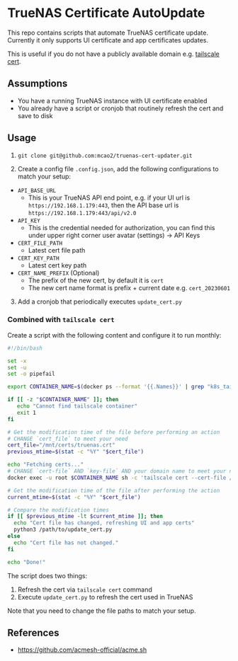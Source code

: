 # TrueNAS Certificate AutoUpdate

This repo contains scripts that automate TrueNAS certificate update. Currently
it only supports UI certificate and app certificates updates.

This is useful if you do not have a publicly available domain e.g. [tailscale cert](https://tailscale.com/kb/1153/enabling-https/).

## Assumptions

- You have a running TrueNAS instance with UI certificate enabled
- You already have a script or cronjob that routinely refresh the cert and save to disk

## Usage

1. `git clone git@github.com:mcao2/truenas-cert-updater.git`

2. Create a config file `.config.json`, add the following configurations to match your setup:

- `API_BASE_URL`
  - This is your TrueNAS API end point, e.g. if your UI url is `https://192.168.1.179:443`, then the API base url is `https://192.168.1.179:443/api/v2.0`
- `API_KEY`
  - This is the credential needed for authorization, you can find this under upper right corner user avatar (settings) -> API Keys
- `CERT_FILE_PATH`
  - Latest cert file path
- `CERT_KEY_PATH`
  - Latest cert key path
- `CERT_NAME_PREFIX` (Optional)
  - The prefix of the new cert, by default it is `cert`
  - The new cert name format is prefix + current date e.g. `cert_20230601`

3. Add a cronjob that periodically executes `update_cert.py`

### Combined with `tailscale cert`

Create a script with the following content and configure it to run monthly:

```bash
#!/bin/bash

set -x
set -u
set -o pipefail

export CONTAINER_NAME=$(docker ps --format '{{.Names}}' | grep "k8s_tailscale_tailscale")

if [[ -z "$CONTAINER_NAME" ]]; then
   echo "Cannot find tailscale container"
   exit 1
fi

# Get the modification time of the file before performing an action
# CHANGE `cert_file` to meet your need
cert_file="/mnt/certs/truenas.crt"
previous_mtime=$(stat -c "%Y" "$cert_file")

echo "Fetching certs..."
# CHANGE `cert-file` AND `key-file` AND your domain name to meet your need
docker exec -u root $CONTAINER_NAME sh -c 'tailscale cert --cert-file /mnt/certs/truenas.crt --key-file /mnt/certs/truenas.key <YOUR DOMAIN NAME>'

# Get the modification time of the file after performing the action
current_mtime=$(stat -c "%Y" "$cert_file")

# Compare the modification times
if [[ $previous_mtime -lt $current_mtime ]]; then
  echo "Cert file has changed, refreshing UI and app certs"
  python3 /path/to/update_cert.py
else
  echo "Cert file has not changed."
fi

echo "Done!"
```

The script does two things:
1. Refresh the cert via `tailscale cert` command
2. Execute `update_cert.py` to refresh the cert used in TrueNAS

Note that you need to change the file paths to match your setup.

## References

- https://github.com/acmesh-official/acme.sh
